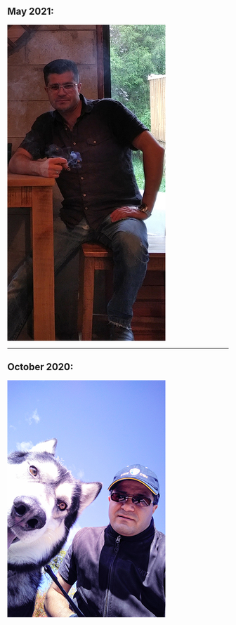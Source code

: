 <h2>May 2021:</h2>
<p><img src="https://raw.githubusercontent.com/45lc/45lc.github.io/main/vlf01.jpg" alt=""></p>
<hr>
<h2>October 2020:</h2>
<p><img src="https://raw.githubusercontent.com/45lc/45lc.github.io/main/vlf03.jpg" alt=""></p>
